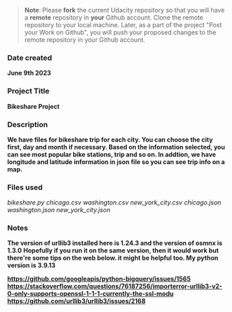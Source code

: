 >**Note**: Please **fork** the current Udacity repository so that you will have a **remote** repository in **your** Github account. Clone the remote repository to your local machine. Later, as a part of the project "Post your Work on Github", you will push your proposed changes to the remote repository in your Github account.

### Date created
**June 9th 2023**

### Project Title
**Bikeshare Project**

### Description
**We have files for bikeshare trip for each city. You can choose the city first, day and month if necessary. Based on the information selected, you can see most popular bike stations, trip and so on. In addtion, we have longitude and latitude information in json file so you can see trip info on a map.**

### Files used
_bikeshare.py_
_chicago.csv_
_washington.csv_
_new_york_city.csv_
_chicago.json_
_washington.json_
_new_york_city.json_

### Notes
**The version of urllib3 installed here is 1.24.3 and the version of osmnx is 1.3.0** 
**Hopefully if you run it on the same version, then it would work but there're some tips on the web below. it might be helpful too. My python version is 3.9.13**

**https://github.com/googleapis/python-bigquery/issues/1565**
**https://stackoverflow.com/questions/76187256/importerror-urllib3-v2-0-only-supports-openssl-1-1-1-currently-the-ssl-modu**
**https://github.com/urllib3/urllib3/issues/2168**
